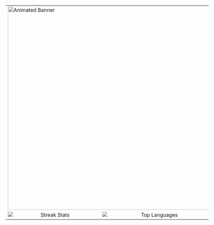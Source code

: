 <table align="center" style="border-collapse: collapse; width: 640px;">
  <!-- Ряд с гифкой -->
  <tr>
    <td colspan="2">
      <img 
        src="https://i.pinimg.com/originals/ce/32/ac/ce32acad708dcd74eff4872573c04d4c.gif" 
        alt="Animated Banner" 
        style="display: block; margin: auto; width: 640px; height: auto;">
    </td>
  </tr>
  <!-- Ряд с оставшимися виджетами -->
  <tr>
    <td style="vertical-align: top; text-align: center;">
      <img 
        src="https://github-readme-streak-stats.herokuapp.com/?user=666mxvbee&theme=blue-green&hide_border=false" 
        alt="Streak Stats" 
        style="display: block; margin: auto;">
    </td>
    <td style="vertical-align: top; text-align: center;">
      <img 
        src="https://github-readme-stats.vercel.app/api/top-langs/?username=666mxvbee&theme=blue-green&hide_border=false&include_all_commits=false&count_private=false&layout=compact" 
        alt="Top Languages" 
        style="display: block; margin: auto;">
    </td>
  </tr>
</table>
